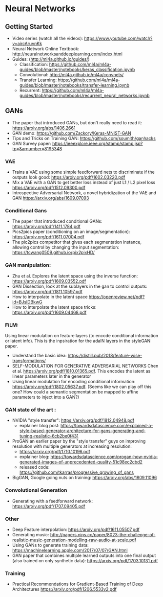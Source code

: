 # Neural Networks 
## Getting Started
- Video series (watch all the videos): https://www.youtube.com/watch?v=aircAruvnKk
- Neural Network Online Textbook: http://neuralnetworksanddeeplearning.com/index.html
- Guides: (http://ml4a.github.io/guides/) 
  - Classification: https://github.com/ml4a/ml4a-guides/blob/master/notebooks/keras_classification.ipynb
  - Convolutional: http://ml4a.github.io/ml4a/convnets/
  - Transfer Learning: https://github.com/ml4a/ml4a-guides/blob/master/notebooks/transfer-learning.ipynb
  - Recurrent: https://github.com/ml4a/ml4a-guides/blob/master/notebooks/recurrent_neural_networks.ipynb
  
## GANs
- The paper that introduced GANs, but don't really need to read it: https://arxiv.org/abs/1406.2661
- GAN demo: https://github.com/Zackory/Keras-MNIST-GAN
- Tips and Tricks on Training GAN: https://github.com/soumith/ganhacks
- GAN Survey paper:  https://ieeexplore.ieee.org/stamp/stamp.jsp?tp=&arnumber=8195348

### VAE
- Trains a VAE using some simple feedforward nets to discriminate if the outputs look good: https://arxiv.org/pdf/1602.03220.pdf
- Mix a VAE with a GAN to get better loss instead of just L1 / L2 pixel loss https://arxiv.org/pdf/1512.09300.pdf
- Introspective Adversarial Network, a novel hybridization of the VAE and GAN https://arxiv.org/abs/1609.07093 

### Conditional Gans
- The paper that introduced conditional GANs: https://arxiv.org/pdf/1411.1784.pdf
- Pics2pics paper (conditioning on an image/segmentation): https://arxiv.org/pdf/1611.07004.pdf
- The pic2pics competitor that gives each segmentation instance, allowing control by changing the input segmentation: https://tcwang0509.github.io/pix2pixHD/

### GAN manipulation: 
- Zhu et al. Explores the latent space using the inverse function: https://arxiv.org/pdf/1609.03552.pdf
- GAN Dissection, look at the sublayers in the gan to control outputs: https://arxiv.org/pdf/1811.10597.pdf
- How to interpolate in the latent space  https://openreview.net/pdf?id=BJslDBkwG
- How to interpolate the latent space tricks: https://arxiv.org/pdf/1609.04468.pdf

### FiLM: 
Using linear modulation on feature layers (to encode conditional information or latent info). This is the inpsiration for the adaIN layers in the styleGAN paper. 
- Understand the basic idea: https://distill.pub/2018/feature-wise-transformations/
- SELF-MODULATION FOR GENERATIVE ADVERSARIAL NETWORKS Chen et al. https://arxiv.org/pdf/1810.01365.pdf. This encodes the latent as linear parameters later in the generator
- Using linear modulation for encoding conditional information: https://arxiv.org/pdf/1802.05637.pdf. (Seems like we can play off this one? How could a semantic segmentation be mapped to affine parameters to inject into a GAN?) 

### GAN state of the art : 
- NVIDIA "style transfer": https://arxiv.org/pdf/1812.04948.pdf
  * explainer blog post: https://towardsdatascience.com/explained-a-style-based-generator-architecture-for-gans-generating-and-tuning-realistic-6cb2be0f431
- ProGAN an earlier paper by the "style transfer" guys on improving resolution with multiple generators at increasing resolution:
  * https://arxiv.org/pdf/1710.10196.pdf
  * explainer blog: https://towardsdatascience.com/progan-how-nvidia-generated-images-of-unprecedented-quality-51c98ec2cbd2
  * released code: https://github.com/tkarras/progressive_growing_of_gans
- BigGAN, Google going nuts on training: https://arxiv.org/abs/1809.11096

### Convolutional Generation
- Generating with a feedforward network: https://arxiv.org/pdf/1707.09405.pdf

### Other
- Deep Feature interpolation: https://arxiv.org/pdf/1611.05507.pdf
- Generating music: http://papers.nips.cc/paper/8023-the-challenge-of-realistic-music-generation-modelling-raw-audio-at-scale.pdf
- Using GANs to generate training data:  https://machinelearning.apple.com/2017/07/07/GAN.html
- GAN paper that combines multiple learned outputs into one final output (also trained on only synthetic data): https://arxiv.org/pdf/1703.10131.pdf 

### Training
- Practical Recommendations for Gradient-Based Training of Deep Architectures https://arxiv.org/pdf/1206.5533v2.pdf
